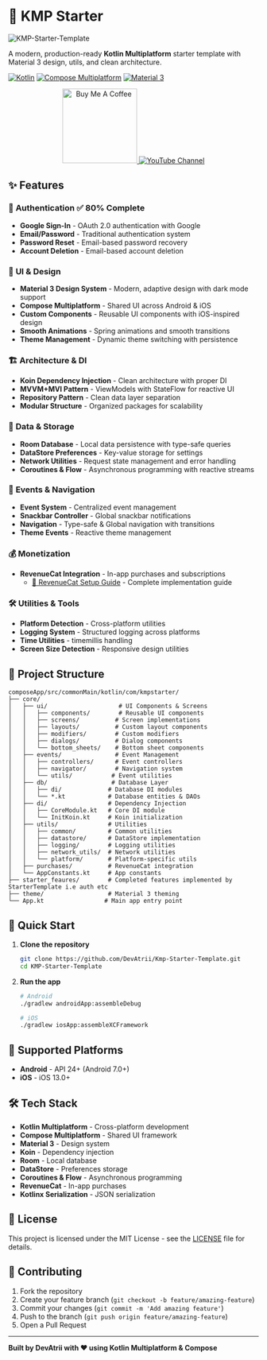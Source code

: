 # 🚀 KMP Starter

![KMP-Starter-Template](https://github.com/user-attachments/assets/bcf5bd62-9d5f-4d6c-9d2a-d8de6e76a3eb)

A modern, production-ready **Kotlin Multiplatform** starter template with Material 3 design, utils, and clean architecture.

[![Kotlin](https://img.shields.io/badge/Kotlin-2.2.0-blue.svg)](https://kotlinlang.org)
[![Compose Multiplatform](https://img.shields.io/badge/Compose%20Multiplatform-1.8.2-orange.svg)](https://www.jetbrains.com/lp/compose-multiplatform/)
[![Material 3](https://img.shields.io/badge/Material%203-Latest-green.svg)](https://m3.material.io/)

<div align="center">
  <a href="https://buymeacoffee.com/devatrii" target="_blank">
    <img src="https://cdn.buymeacoffee.com/buttons/v2/default-yellow.png" alt="Buy Me A Coffee" width="150" />
  </a>
  <a href="https://www.youtube.com/@devatrii" target="_blank">
    <img src="https://img.shields.io/badge/YouTube-DevAtrii-red?style=for-the-badge&logo=youtube&logoColor=white" alt="YouTube Channel" />
  </a>
</div>

## ✨ Features

### 🔐 **Authentication** ✅ 80% Complete
- **Google Sign-In** - OAuth 2.0 authentication with Google
- **Email/Password** - Traditional authentication system
- **Password Reset** - Email-based password recovery
- **Account Deletion** - Email-based account deletion

### 🎨 **UI & Design**
- **Material 3 Design System** - Modern, adaptive design with dark mode support
- **Compose Multiplatform** - Shared UI across Android & iOS
- **Custom Components** - Reusable UI components with iOS-inspired design
- **Smooth Animations** - Spring animations and smooth transitions
- **Theme Management** - Dynamic theme switching with persistence

### 🏗️ **Architecture & DI**
- **Koin Dependency Injection** - Clean architecture with proper DI
- **MVVM+MVI Pattern** - ViewModels with StateFlow for reactive UI
- **Repository Pattern** - Clean data layer separation
- **Modular Structure** - Organized packages for scalability

### 💾 **Data & Storage**
- **Room Database** - Local data persistence with type-safe queries
- **DataStore Preferences** - Key-value storage for settings
- **Network Utilities** - Request state management and error handling
- **Coroutines & Flow** - Asynchronous programming with reactive streams

### 🎯 **Events & Navigation**
- **Event System** - Centralized event management
- **Snackbar Controller** - Global snackbar notifications
- **Navigation** - Type-safe & Global navigation with transitions
- **Theme Events** - Reactive theme management

### 💰 **Monetization**
- **RevenueCat Integration** - In-app purchases and subscriptions
  - [📖 RevenueCat Setup Guide](docs/revenue-cat.md) - Complete implementation guide

### 🛠️ **Utilities & Tools**
- **Platform Detection** - Cross-platform utilities
- **Logging System** - Structured logging across platforms
- **Time Utilities** - timemillis handling
- **Screen Size Detection** - Responsive design utilities

## 📁 Project Structure

```
composeApp/src/commonMain/kotlin/com/kmpstarter/
├── core/
│   ├── ui/                    # UI Components & Screens
│   │   ├── components/        # Reusable UI components
│   │   ├── screens/          # Screen implementations
│   │   ├── layouts/          # Custom layout components
│   │   ├── modifiers/        # Custom modifiers
│   │   ├── dialogs/          # Dialog components
│   │   └── bottom_sheets/    # Bottom sheet components
│   ├── events/               # Event Management
│   │   ├── controllers/      # Event controllers
│   │   ├── navigator/        # Navigation system
│   │   └── utils/           # Event utilities
│   ├── db/                  # Database Layer
│   │   ├── di/             # Database DI modules
│   │   └── *.kt            # Database entities & DAOs
│   ├── di/                 # Dependency Injection
│   │   ├── CoreModule.kt   # Core DI module
│   │   └── InitKoin.kt     # Koin initialization
│   ├── utils/              # Utilities
│   │   ├── common/         # Common utilities
│   │   ├── datastore/      # DataStore implementation
│   │   ├── logging/        # Logging utilities
│   │   ├── network_utils/  # Network utilities
│   │   └── platform/       # Platform-specific utils
│   ├── purchases/          # RevenueCat integration
│   └── AppConstants.kt     # App constants
├── starter_feaures/        # Completed features implemented by StarterTemplate i.e auth etc
├── theme/                  # Material 3 theming
└── App.kt                 # Main app entry point
```

## 🚀 Quick Start

1. **Clone the repository**
   ```bash
   git clone https://github.com/DevAtrii/Kmp-Starter-Template.git
   cd KMP-Starter-Template
   ```
 
2. **Run the app**
   ```bash
   # Android
   ./gradlew androidApp:assembleDebug
   
   # iOS
   ./gradlew iosApp:assembleXCFramework
   ```
 

## 📱 Supported Platforms

- **Android** - API 24+ (Android 7.0+)
- **iOS** - iOS 13.0+

## 🛠️ Tech Stack

- **Kotlin Multiplatform** - Cross-platform development
- **Compose Multiplatform** - Shared UI framework
- **Material 3** - Design system
- **Koin** - Dependency injection
- **Room** - Local database
- **DataStore** - Preferences storage
- **Coroutines & Flow** - Asynchronous programming
- **RevenueCat** - In-app purchases
- **Kotlinx Serialization** - JSON serialization

## 📄 License

This project is licensed under the MIT License - see the [LICENSE](LICENSE) file for details.

## 🤝 Contributing

1. Fork the repository
2. Create your feature branch (`git checkout -b feature/amazing-feature`)
3. Commit your changes (`git commit -m 'Add amazing feature'`)
4. Push to the branch (`git push origin feature/amazing-feature`)
5. Open a Pull Request

---

**Built by DevAtrii with ❤️ using Kotlin Multiplatform & Compose**
